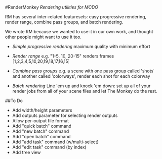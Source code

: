 #RenderMonkey
*Rendering utilities for MODO*

RM has several inter-related featuresets: easy progressive rendering, render range, combine pass groups, and batch rendering.

We wrote RM because we wanted to use it in our own work, and thought other people might want to use it too.

- *Simple progressive rendering*
maximum quality with minimum effort

- *Render range*
e.g. "1-5, 10, 20-15" renders frames [1,2,3,4,5,10,20,19,18,17,16,15]


- *Combine pass groups*
e.g. a scene with one pass group called 'shots' and another called 'colorways', render each shot for each colorway


- *Batch rendering*
Line 'em up and knock 'em down: set up all of your render jobs from all of your scene files and let The Monkey do the rest.

##To Do
- Add width/height parameters
- Add outputs parameter for selecting render outputs
- Allow per-output file format
- Add "quick batch" command
- Add "new batch" command
- Add "open batch" command
- Add "add task" command (w/multi-select)
- Add "edit task" command (by index)
- Add tree view